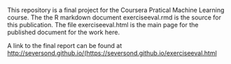 This repository is a final project for the Coursera Pratical Machine Learning course.
The the R markdown document exerciseeval.rmd is the source for this publication.  The file
exerciseeval.html is the main page for the published document for the work here.

A link to the final report can be found at http://seversond.github.io/(https://seversond.github.io/exerciseeval.html
